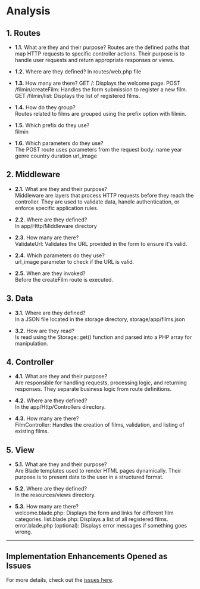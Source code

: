 # **Analysis**

## **1. Routes**
- **1.1.** What are they and their purpose?
Routes are the defined paths that map HTTP requests to specific controller actions. Their purpose is to handle user requests and return appropriate responses or views.

- **1.2.** Where are they defined?
In routes/web.php file

- **1.3.** How many are there?
GET /: Displays the welcome page.
POST /filmin/createFilm: Handles the form submission to register a new film.
GET /filmin/list: Displays the list of registered films.

- **1.4.** How do they group?  
Routes related to films are grouped using the prefix option with filmin.

- **1.5.** Which prefix do they use?  
filmin

- **1.6.** Which parameters do they use?  
The POST route uses parameters from the request body:
name
year
genre
country
duration
url_image

## **2. Middleware**
- **2.1.** What are they and their purpose?  
Middleware are layers that process HTTP requests before they reach the controller. They are used to validate data, handle authentication, or enforce specific application rules.

- **2.2.** Where are they defined?  
In app/Http/Middleware directory

- **2.3.** How many are there?  
ValidateUrl: Validates the URL provided in the form to ensure it's valid.

- **2.4.** Which parameters do they use?  
url_image parameter to check if the URL is valid.

- **2.5.** When are they invoked?  
Before the createFilm route is executed.

## **3. Data**
- **3.1.** Where are they defined?  
In a JSON file located in the storage directory, storage/app/films.json

- **3.2.** How are they read?  
Is read using the Storage::get() function and parsed into a PHP array for manipulation.

## **4. Controller**
- **4.1.** What are they and their purpose?  
Are responsible for handling requests, processing logic, and returning responses. They separate business logic from route definitions.

- **4.2.** Where are they defined?  
In the app/Http/Controllers directory.

- **4.3.** How many are there?  
FilmController: Handles the creation of films, validation, and listing of existing films.

## **5. View**
- **5.1.** What are they and their purpose?  
Are Blade templates used to render HTML pages dynamically. Their purpose is to present data to the user in a structured format.

- **5.2.** Where are they defined?  
In the resources/views directory.

- **5.3.** How many are there?  
welcome.blade.php: Displays the form and links for different film categories.
list.blade.php: Displays a list of all registered films.
error.blade.php (optional): Displays error messages if something goes wrong.

---

## **Implementation Enhancements Opened as Issues**
For more details, check out the [issues here](https://github.com/Stucom-Pelai/M07_UF2_Laravel/issues).

